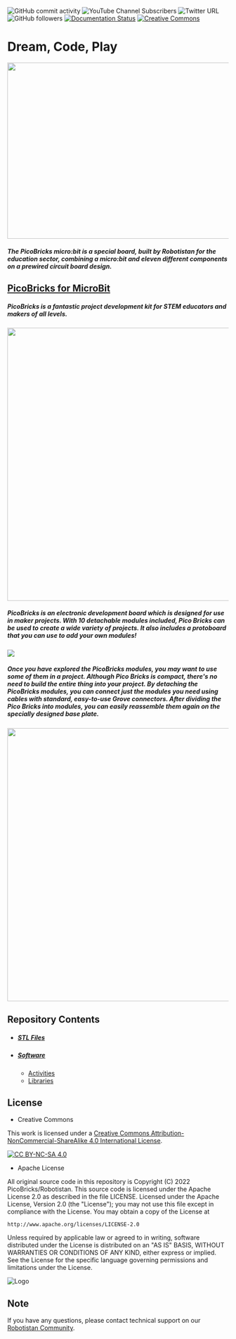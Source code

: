 ![GitHub commit activity](https://img.shields.io/github/commit-activity/y/amet7/PicoBricks)
![YouTube Channel Subscribers](https://img.shields.io/youtube/channel/subscribers/UCxrzbtC5y-5kGx7gMlFRG6A?style=social)
![Twitter URL](https://img.shields.io/twitter/url?style=social&url=https%3A%2F%2Ftwitter.com%2Fpicobricks%3Flang%3Dbg)
![GitHub followers](https://img.shields.io/github/followers/Robotistan?style=social)
[![Documentation Status](https://readthedocs.org/projects/robotistan/badge/?version=latest)](https://docs.picobricks.com/en/latest/?badge=latest)
[![Creative Commons ][cc-by-nc-sa-shield]][cc-by-nc-sa] 


# Dream, Code, Play

<img src="https://github.com/ozerngg/PicoBricks-for-MicroBit/assets/112697142/d075183d-7668-44ad-8d5a-b173200cf5c7" width="600" height="400">

##### The PicoBricks micro:bit is a special board, built by Robotistan for the education sector, combining a micro:bit and eleven different components on a prewired circuit board design.



## [PicoBricks for MicroBit](https://shop.robotistan.com/products/pico-bricks "Heading link")
 ##### PicoBricks is a fantastic project development kit for STEM educators and makers of all levels.

<img src="https://github.com/ozerngg/PicoBricks-for-MicroBit/assets/112697142/d102f4d2-b7f2-46c7-9ae2-4c52722a9b25" width="620">
 
##### PicoBricks is an electronic development board which is designed for use in maker projects. With 10 detachable modules included, Pico Bricks can be used to create a wide variety of projects. It also includes a protoboard that you can use to add your own modules!

![](https://robotistan.com/Data/EditorFiles/Shopify/3.png)

 ##### Once you have explored the PicoBricks modules, you may want to use some of them in a project. Although Pico Bricks is compact, there's no need to build the entire thing into your project. By detaching the PicoBricks modules, you can connect just the modules you need using cables with standard, easy-to-use Grove connectors. After dividing the Pico Bricks into modules, you can easily reassemble them again on the specially designed base plate. 
 
<img src="https://github.com/ozerngg/PicoBricks-for-MicroBit/assets/112697142/335368d2-181b-4281-8e0c-0fc68c15c043" width="620">




## Repository Contents

- ##### [STL Files](https://github.com/Robotistan/PicoBricks-for-MicroBit/tree/main/STL%20Files)
- ##### [Software](https://github.com/Robotistan/PicoBricks-for-MicroBit/tree/main/Software) 
   * [Activities](https://github.com/Robotistan/PicoBricks-for-MicroBit/tree/main/Software/Activities)
   * [Libraries](https://github.com/Robotistan/PicoBricks-for-MicroBit/tree/main/Software/Libraries)


## License

* Creative Commons

This work is licensed under a
[Creative Commons Attribution-NonCommercial-ShareAlike 4.0 International License][cc-by-nc-sa].

[![CC BY-NC-SA 4.0][cc-by-nc-sa-image]][cc-by-nc-sa]

[cc-by-nc-sa]: http://creativecommons.org/licenses/by-nc-sa/4.0/
[cc-by-nc-sa-image]: https://licensebuttons.net/l/by-nc-sa/4.0/88x31.png
[cc-by-nc-sa-shield]: https://img.shields.io/badge/License-CC%20BY--NC--SA%204.0-lightgrey.svg



* Apache License

All original source code in this repository is Copyright (C) 2022 PicoBricks/Robotistan. This source code is licensed under the Apache License 2.0 as described in the file LICENSE.
Licensed under the Apache License, Version 2.0 (the "License");
you may not use this file except in compliance with the License.
You may obtain a copy of the License at

    http://www.apache.org/licenses/LICENSE-2.0

 Unless required by applicable law or agreed to in writing, software
 distributed under the License is distributed on an "AS IS" BASIS,
 WITHOUT WARRANTIES OR CONDITIONS OF ANY KIND, either express or implied.
 See the License for the specific language governing permissions and
 limitations under the License.

![Logo](https://user-images.githubusercontent.com/96052488/204985653-2f4abb78-9bd9-479f-b04d-71d595c210e7.jpeg)

## Note
If you have any questions, please contact technical support on our [Robotistan Community](https://community.robotistan.com/).

